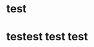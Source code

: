 <!DOCTYPE html>
<html lang="en">
<head>
<h1>test</h1>
</head>
<body><p><h1>testest test test</h1></p></body>
</html>
